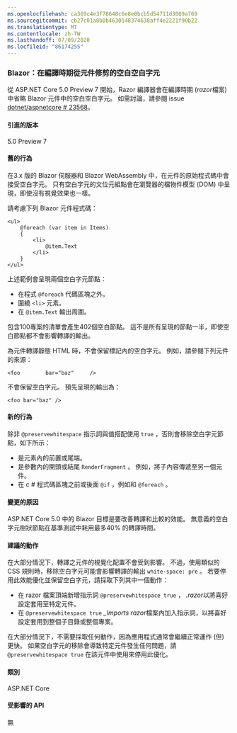 ```yaml
---
ms.openlocfilehash: ca369c4e3f78648c6e8e0bcb5d54711d3009a769
ms.sourcegitcommit: cb27c01a8b0b4630148374638aff4e2221f90b22
ms.translationtype: MT
ms.contentlocale: zh-TW
ms.lasthandoff: 07/09/2020
ms.locfileid: "86174255"
---
```

### <a name="blazor-insignificant-whitespace-trimmed-from-components-at-compile-time"></a>Blazor：在編譯時期從元件修剪的空白空白字元

從 ASP.NET Core 5.0 Preview 7 開始，Razor 編譯器會在編譯時期 (*razor*檔案) 中省略 Blazor 元件中的空白空白字元。 如需討論，請參閱 issue [dotnet/aspnetcore # 23568](https://github.com/dotnet/aspnetcore/issues/23568)。

#### <a name="version-introduced"></a>引進的版本

5.0 Preview 7

#### <a name="old-behavior"></a>舊的行為

在3.x 版的 Blazor 伺服器和 Blazor WebAssembly 中，在元件的原始程式碼中會接受空白字元。 只有空白字元的文位元組點會在瀏覽器的檔物件模型 (DOM) 中呈現，即使沒有視覺效果也一樣。

請考慮下列 Blazor 元件程式碼：

```razor
<ul>
    @foreach (var item in Items)
    {
        <li>
            @item.Text
        </li>
    }
</ul>
```

上述範例會呈現兩個空白字元節點：

* 在程式 `@foreach` 代碼區塊之外。
* 圍繞 `<li>` 元素。
* 在 `@item.Text` 輸出周圍。

包含100專案的清單會產生402個空白節點。 這不是所有呈現的節點一半，即使空白節點都不會影響轉譯的輸出。

為元件轉譯靜態 HTML 時，不會保留標記內的空白字元。 例如，請參閱下列元件的來源：

```razor
<foo        bar="baz"     />
```

不會保留空白字元。 預先呈現的輸出為：

```razor
<foo bar="baz" />
```

#### <a name="new-behavior"></a>新的行為

除非 `@preservewhitespace` 指示詞與值搭配使用 `true` ，否則會移除空白字元節點，如下所示：

* 是元素內的前置或尾端。
* 是參數內的開頭或結尾 `RenderFragment` 。 例如，將子內容傳遞至另一個元件。
* 在 c # 程式碼區塊之前或後面 `@if` ，例如和 `@foreach` 。

#### <a name="reason-for-change"></a>變更的原因

ASP.NET Core 5.0 中的 Blazor 目標是要改善轉譯和比較的效能。 無意義的空白字元樹狀節點在基準測試中耗用最多40% 的轉譯時間。

#### <a name="recommended-action"></a>建議的動作

在大部分情況下，轉譯之元件的視覺化配置不會受到影響。 不過，使用類似的 CSS 規則時，移除空白字元可能會影響轉譯的輸出 `white-space: pre` 。 若要停用此效能優化並保留空白字元，請採取下列其中一個動作：

* 在 razor 檔案頂端新增指示詞 `@preservewhitespace true` ， *.razor*以將喜好設定套用至特定元件。
* 在 `@preservewhitespace true` *_Imports razor*檔案內加入指示詞，以將喜好設定套用到整個子目錄或整個專案。

在大部分情況下，不需要採取任何動作，因為應用程式通常會繼續正常運作 (但) 更快。 如果空白字元的移除會導致特定元件發生任何問題，請 `@preservewhitespace true` 在該元件中使用來停用此優化。

#### <a name="category"></a>類別

ASP.NET Core

#### <a name="affected-apis"></a>受影響的 API

無

<!--

#### Affected APIs

Not detectable via API analysis

-->
